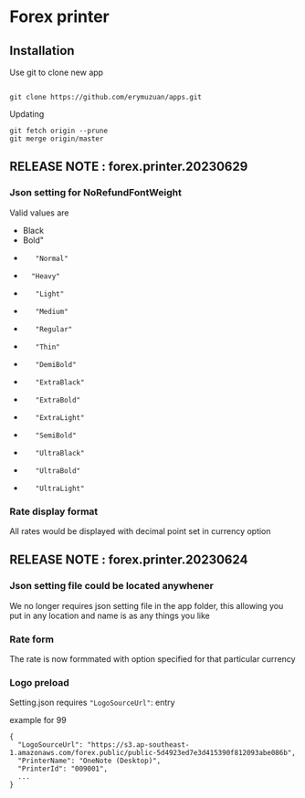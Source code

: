 # Forex printer

## Installation
Use git to clone new app
```

git clone https://github.com/erymuzuan/apps.git

```

Updating
```
git fetch origin --prune
git merge origin/master

```

## RELEASE NOTE : forex.printer.20230629

### Json setting for NoRefundFontWeight
Valid values are
* Black
* Bold" 
*        "Normal" 
*       "Heavy" 
*        "Light"
*        "Medium"
*        "Regular" 
*        "Thin" 
*        "DemiBold" 
*        "ExtraBlack" 
*        "ExtraBold" 
*        "ExtraLight"
*        "SemiBold" 
*        "UltraBlack" 
*        "UltraBold" 
*        "UltraLight" 


### Rate display format
All rates would be displayed with decimal point set in currency option


## RELEASE NOTE : forex.printer.20230624

### Json setting file could be located anywhener
We no longer requires json setting file in the app folder, this allowing you put in any location and name is as any things you like

### Rate form
The rate is now formmated with option specified for that particular currency

### Logo preload
Setting.json requires  `"LogoSourceUrl"`: entry

example for 99
```
{
  "LogoSourceUrl": "https://s3.ap-southeast-1.amazonaws.com/forex.public/public-5d4923ed7e3d415390f812093abe086b",
  "PrinterName": "OneNote (Desktop)",
  "PrinterId": "009001",
  ...
}
```